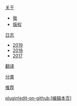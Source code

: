 [关于]()

* [我](/index.md)
* [版权](/about/copyright.md)

[日志]()

* [2019](/blog/2019/index.md)
* [2018](/blog/2018/index.md)
* [2017](/blog/2017/index.md)

[翻译](/translation/index.md)

[分类](/topic/index.md)

[推荐](/recommend/index.md)

[plugin!edit-on-github:[编辑本页]](vaniship#master)
